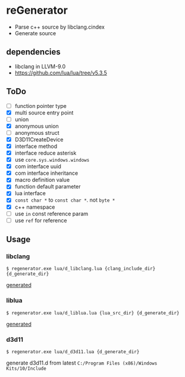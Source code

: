 # reGenerator

* Parse c++ source by libclang.cindex
* Generate source

## dependencies

* libclang in LLVM-9.0 
* https://github.com/lua/lua/tree/v5.3.5

## ToDo

* [ ] function pointer type
* [x] multi source entry point
* [ ] union
* [x] anonymous union
* [ ] anonymous struct
* [x] D3D11CreateDevice
* [x] interface method
* [x] interface reduce asterisk
* [x] use `core.sys.windows.windows` 
* [x] com interface uuid
* [x] com interface inheritance
* [x] macro definition value
* [x] function default parameter
* [x] lua interface
* [x] `const char *` to `const char *`. not `byte *`
* [x] c++ namespace
* [ ] use `in` const reference param
* [ ] use `ref` for reference

## Usage

### libclang

```
$ regenerator.exe lua/d_libclang.lua {clang_include_dir} {d_generate_dir}
```

[generated](source/libclang)

### liblua

```
$ regenerator.exe lua/d_liblua.lua {lua_src_dir} {d_generate_dir}
```

[generated](source/liblua)

### d3d11

```
$ regenerator.exe lua/d_d3d11.lua {d_generate_dir}
```

generate d3d11.d from latest `C:/Program Files (x86)/Windows Kits/10/Include`
